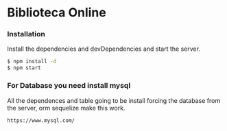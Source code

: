# Biblioteca Online

### Installation
Install the dependencies and devDependencies and start the server.

```sh
$ npm install -d
$ npm start
```

### For Database you need install mysql 
All the dependences and table going to be install forcing the database from the server, orm sequelize make this work.
```
https://www.mysql.com/
```
